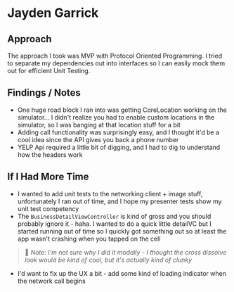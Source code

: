 # Jayden Garrick

## Approach
The approach I took was MVP with Protocol Oriented Programming. I tried to separate my dependencies out into interfaces so I can easily mock them out for efficient Unit Testing. 

## Findings / Notes
* One huge road block I ran into was getting CoreLocation working on the simulator... I didn't realize you had to enable custom locations in the simulator, so I was banging at that location stuff for a bit
* Adding call functionality was surprisingly easy, and I thought it'd be a cool idea since the API gives you back a phone number
* YELP Api required a little bit of digging, and I had to dig to understand how the headers work

## If I Had More Time
* I wanted to add unit tests to the networking client + image stuff, unfortunately I ran out of time, and I hope my presenter tests show my unit test competency
* The `BusinessDetailViewController` is kind of gross and you should probably ignore it - haha. I wanted to do a quick little detailVC but I started running out of time so I quickly got something out so at least the app wasn't crashing when you tapped on the cell
> 📝 *Note: I'm not sure why I did it modally - I thought the cross dissolve look would be kind of cool, but it's actually kind of clunky*
* I'd want to fix up the UX a bit - add some kind of loading indicator when the network call begins
